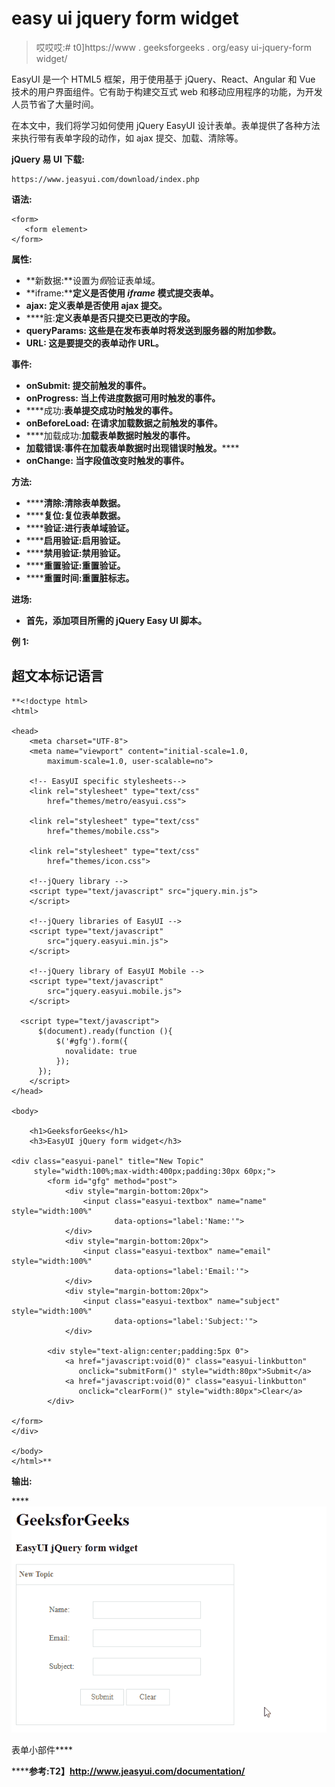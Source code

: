# easy ui jquery form widget

> 哎哎哎:# t0]https://www . geeksforgeeks . org/easy ui-jquery-form widget/

EasyUI 是一个 HTML5 框架，用于使用基于 jQuery、React、Angular 和 Vue 技术的用户界面组件。它有助于构建交互式 web 和移动应用程序的功能，为开发人员节省了大量时间。

在本文中，我们将学习如何使用 jQuery EasyUI 设计表单。表单提供了各种方法来执行带有表单字段的动作，如 ajax 提交、加载、清除等。

**jQuery 易 UI 下载:**

```
https://www.jeasyui.com/download/index.php
```

**语法:**

```
<form>
   <form element>
</form>
```

**属性:**

*   **新数据:**设置为*假*验证表单域。
*   **iframe:****定义是否使用 *iframe* 模式提交表单。**
*   ****ajax:** 定义表单是否使用 ajax 提交。**
*   ****脏:**定义表单是否只提交已更改的字段。**
*   ****queryParams:** 这些是在发布表单时将发送到服务器的附加参数。**
*   ****URL:** 这是要提交的表单动作 URL。**

****事件:****

*   ****onSubmit:** 提交前触发的事件。**
*   ****onProgress:** 当上传进度数据可用时触发的事件。**
*   ****成功:**表单提交成功时触发的事件。**
*   ****onBeforeLoad:** 在请求加载数据之前触发的事件。**
*   ****加载成功:**加载表单数据时触发的事件。**
*   ****加载错误:****事件****在加载表单数据时出现错误时触发。********
*   ********onChange:** 当字段值改变时触发的事件。******

******方法:******

*   ******清除:**清除表单数据。****
*   ******复位:**复位表单数据。****
*   ******验证:**进行表单域验证。****
*   ******启用验证:**启用验证。****
*   ******禁用验证:**禁用验证。****
*   ******重置验证:**重置验证。****
*   ******重置时间:**重置脏标志。****

******进场:******

*   ****首先，添加项目所需的 jQuery Easy UI 脚本。****

******例 1:******

## ****超文本标记语言****

```
**<!doctype html> 
<html> 

<head> 
    <meta charset="UTF-8"> 
    <meta name="viewport" content="initial-scale=1.0, 
        maximum-scale=1.0, user-scalable=no"> 

    <!-- EasyUI specific stylesheets-->
    <link rel="stylesheet" type="text/css"
        href="themes/metro/easyui.css"> 

    <link rel="stylesheet" type="text/css"
        href="themes/mobile.css"> 

    <link rel="stylesheet" type="text/css"
        href="themes/icon.css"> 

    <!--jQuery library -->
    <script type="text/javascript" src="jquery.min.js"> 
    </script> 

    <!--jQuery libraries of EasyUI -->
    <script type="text/javascript"
        src="jquery.easyui.min.js"> 
    </script> 

    <!--jQuery library of EasyUI Mobile -->
    <script type="text/javascript"
        src="jquery.easyui.mobile.js"> 
    </script> 

  <script type="text/javascript"> 
      $(document).ready(function (){ 
          $('#gfg').form({
            novalidate: true
          }); 
      }); 
    </script> 
</head> 

<body>

    <h1>GeeksforGeeks</h1>
    <h3>EasyUI jQuery form widget</h3>

<div class="easyui-panel" title="New Topic" 
     style="width:100%;max-width:400px;padding:30px 60px;">
        <form id="gfg" method="post">
            <div style="margin-bottom:20px">
                <input class="easyui-textbox" name="name" style="width:100%" 
                       data-options="label:'Name:'">
            </div>
            <div style="margin-bottom:20px">
                <input class="easyui-textbox" name="email" style="width:100%" 
                       data-options="label:'Email:'">
            </div>
            <div style="margin-bottom:20px">
                <input class="easyui-textbox" name="subject" style="width:100%" 
                       data-options="label:'Subject:'">
            </div>

        <div style="text-align:center;padding:5px 0">
            <a href="javascript:void(0)" class="easyui-linkbutton" 
               onclick="submitForm()" style="width:80px">Submit</a>
            <a href="javascript:void(0)" class="easyui-linkbutton" 
               onclick="clearForm()" style="width:80px">Clear</a>
        </div>

</form>
</div>

</body>
</html>**
```

******输出:******

****![](img/45f5fd51151687c9d3e62f5de3898a32.png)

表单小部件**** 

******参考:**T2】http://www.jeasyui.com/documentation/****
